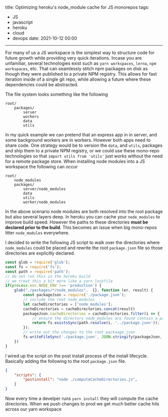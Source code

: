 title: Optimizing heroku's node_module cache for JS monorepos
tags:
- JS
- javascript
- heroku
- cloud
- devops
date: 2021-10-12 00:00
---

For many of us a JS workspace is the simplest way to structure code for future growth while providing very quick iterations. Incase you are unfamiliar, several technologies exist such as `yarn workspaces`, `lerna`, `npm workspaces`, etc. That can seamlessly stitch npm packages on disk as though they were published to a private NPM registry. This allows for fast iteration inside of a single git repo, while allowing a future where these dependencies could be abstracted.

<!-- more -->

The file system looks something like the following

```
root/
    packages/
        server
        workers
        data
        utils
```

In my quick example we can pretend that an express app in in server, and some background workers are in workers. However both apps need to share code. One strategy would be to version the `data`, and `utils`, packages and ship them to a private NPM registry, or we could use these mono-repo technologies so that `import utils from 'utils'` just works without the need for a remote package store. When installing node modules into a JS workspace the following can occur


```
root/
    node_modules
    packages/
        server/node_modules
        data
        utils
        worker/node_modules
```

In the above scenario node modules are both resolved into the root package but also several layers deep. In heroku you can cache your `node_modules` to improve build speed. However the paths to these directories **must be declared prior to the build**. This becomes an issue when big mono-repos litter `node_modules` everywhere. 

I decided to write the following JS script to walk over the directories where `node_modules` could be placed and rewrite the root `package.json` file so those directories are explicitly declared.


```js
const glob = require('glob');
const fs = require('fs');
const path = require('path');
// do not run this in the heroku build
// we treat this a bit more like a yarn lockfile
if(process.env.NODE_ENV !== 'production') {
    glob("./packages/*/node_modules",  {}, function (er, result) {
        const packageJson = require('./package.json');
        // include the root node_modules
        let cacheDirectories = ['node_modules'];
        cacheDirectories = cacheDirectories.concat(result)
        packageJson.cacheDirectories = cacheDirectories.filter(i => {
            // ensure the directory node_modules are found contain a package.json file
            return fs.existsSync(path.resolve(i, '../package.json'));
        });
        // write out the changes to the root packaage.json
        fs.writeFileSync('./package.json', JSON.stringify(packageJson, null, 2));
    })
}
```

I wired up the script on the post install process of the install lifecycle. Basically adding the following to the root `package.json` file.

```json
{
    "scripts": {
        "postinstall": "node ./computeCacheDirectories.js",
    }
}
```

Now every time a develper runs `yarn install` they will compute the cache directories. When we push changes to prod we get much better cache hits across our yarn workspace